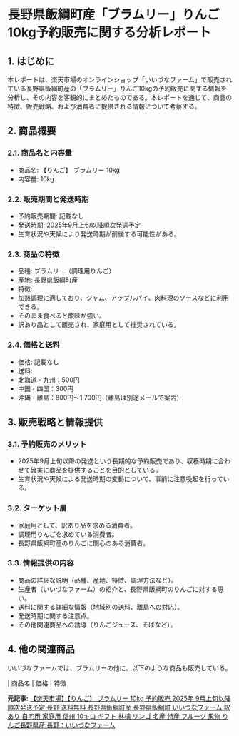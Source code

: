 # 長野県飯綱町産「ブラムリー」りんご10kg予約販売に関する分析レポート

## 1. はじめに

本レポートは、楽天市場のオンラインショップ「いいづなファーム」で販売されている長野県飯綱町産の「ブラムリー」りんご10kgの予約販売に関する情報を分析し、その内容を客観的にまとめたものである。本レポートを通じて、商品の特徴、販売戦略、および消費者に提供される情報について考察する。

## 2. 商品概要

### 2.1. 商品名と内容量

* 商品名: 【りんご】 ブラムリー 10kg
* 内容量: 10kg

### 2.2. 販売期間と発送時期

* 予約販売期間: 記載なし
* 発送時期: 2025年9月上旬以降順次発送予定
 * 生育状況や天候により発送時期が前後する可能性がある。

### 2.3. 商品の特徴

* 品種: ブラムリー（調理用りんご）
* 産地: 長野県飯綱町産
* 特徴:
 * 加熱調理に適しており、ジャム、アップルパイ、肉料理のソースなどに利用できる。
 * そのまま食べると酸味が強い。
 * 訳あり品として販売され、家庭用として推奨されている。

### 2.4. 価格と送料

* 価格: 記載なし
* 送料:
 * 北海道・九州：500円
 * 中国・四国：300円
 * 沖縄・離島：800円～1,700円（離島は別途メールで案内）

## 3. 販売戦略と情報提供

### 3.1. 予約販売のメリット

* 2025年9月上旬以降の発送という長期的な予約販売であり、収穫時期に合わせて確実に商品を提供することを目的としている。
* 生育状況や天候による発送時期の変動について、事前に注意喚起を行っている。

### 3.2. ターゲット層

* 家庭用として、訳あり品を求める消費者。
* 調理用りんごを求めている消費者。
* 長野県飯綱町産のりんごに関心のある消費者。

### 3.3. 情報提供の内容

* 商品の詳細な説明（品種、産地、特徴、調理方法など）。
* 生産者（いいづなファーム）の紹介と、長野県飯綱町のりんごに対する思い。
* 送料に関する詳細な情報（地域別の送料、離島への対応）。
* 発送時期に関する注意点。
* その他関連商品への誘導（りんごジュース、そばなど）。

## 4. 他の関連商品

いいづなファームでは、ブラムリーの他に、以下のような商品も販売している。

| 商品名 | 価格 | 特徴 

**元記事:** [【楽天市場】【りんご】 ブラムリー 10kg 予約販売 2025年 9月上旬以降順次発送予定 長野 送料無料 長野県飯綱町産 長野県飯綱町 いいづなファーム 訳あり 自宅用 家庭用 信州 10キロ ギフト 林檎 リンゴ 名産 特産 フルーツ 果物 りんご長野県産 長野：いいづなファーム](https://item.rakuten.co.jp/iizunafarm/2022bramley-k10/?s-id=rk_area_seasongourmet_ringo)